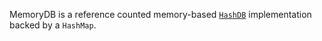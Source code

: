 MemoryDB is a reference counted memory-based [`HashDB`](https://github.com/paritytech/parity-common/tree/master/hashdb) implementation backed by a `HashMap`.